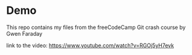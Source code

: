 # Demo

This repo contains my files from the freeCodeCamp Git crash course by Gwen Faraday

link to the video: https://www.youtube.com/watch?v=RGOj5yH7evk
